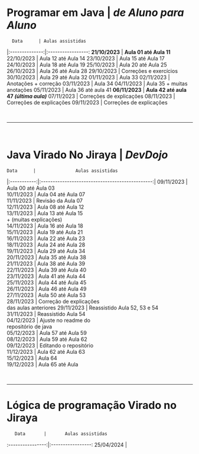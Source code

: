 # Programar em Java | _de Aluno para Aluno_
      Data      | Aulas assistidas    
|:--------------:|:-----------------:
 **21/10/2023** | **Aula 01 até Aula 11**
   22/10/2023   | Aula 12 até Aula 14
   23/10/2023   | Aula 15 até Aula 17
   24/10/2023   | Aula 18 até Aula 19
   25/10/2023   | Aula 20 até Aula 25
   26/10/2023   | Aula 26 até Aula 28
   29/10/2023   | Correções e exercícios
   30/10/2023   | Aula 29 até Aula 32
   01/11/2023   | Aula 33
   02/11/2023   | Anotações + correção 
   03/11/2023   | Aula 34
   04/11/2023   | Aula 35 + muitas anotações
   05/11/2023   | Aula 36 até aula 41
 **06/11/2023** | **Aula 42 até aula 47 _(última aula)_**
   07/11/2023   | Correções de explicações
   08/11/2023   | Correções de explicações
   09/11/2023   | Correções de explicações

<br>

______________

<br>

# Java Virado No Jiraya | _DevDojo_
    Data      |               Aulas assistidas                 
|:-----------:|:-----------------------------------------------:| 
  09/11/2023 |               Aula 00 até Aula 03   
 10/11/2023  |               Aula 04 até Aula 07               
 11/11/2023  |               Revisão da Aula 07                
 12/11/2023  |               Aula 08 até Aula 12               
 13/11/2023  |  Aula 13 até Aula 15<br>+ (muitas explicações)  
 14/11/2023  |               Aula 16 até Aula 18               
 15/11/2023  |               Aula 19 até Aula 21               
 16/11/2023  |               Aula 22 até Aula 23               
 18/11/2023  |               Aula 24 até Aula 28               
 19/11/2023  |               Aula 29 até Aula 34               
 20/11/2023  |               Aula 35 até Aula 38               
 21/11/2023  |               Aula 38 até Aula 39               
 22/11/2023  |               Aula 39 até Aula 40               
 23/11/2023  |               Aula 41 até Aula 44               
 25/11/2023  |               Aula 44 até Aula 45               
 26/11/2023  |               Aula 46 até Aula 49               
 27/11/2023  |               Aula 50 até Aula 53               
 28/11/2023  | Correção de explicações<br>das aulas anteriores 
 29/11/2023  |          Reassistido Aula 52, 53 e 54           
 31/11/2023  |               Reassistido Aula 54               
 04/12/2023  |   Ajuste no readme do <br>repositório de java   
 05/12/2023  |               Aula 57 até Aula 59               
 08/12/2023  |               Aula 59 até Aula 62               
 09/12/2023  |             Editando o repositório              
 11/12/2023  |               Aula 62 até Aula 63               
 15/12/2023  |                     Aula 64                     
 19/12/2023  |                Aula 65 até Aula                 


<br>

______________

# Lógica de programação Virado no Jiraya
       Data       |       Aulas assistidas    
:----------------:|:-----------------:
    25/04/2024    |



<br>











